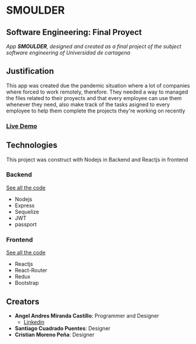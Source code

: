# SMOULDER

## Software Engineering: Final Proyect

_App **SMOULDER**, designed and created as a final project of the subject software engineering of Universidad de cartagena_

## Justification

This app was created due the pandemic situation where a lot of companies where forced to work remotely, therefore. 
They needed a way to managed the files related to their proyects and that every employee can use them whenever they need, 
also make track of the tasks asigned to every employee to help them complete the projects they're working on recently

### [Live Demo](https://smoulder.netlify.app/)

## Technologies

This project was construct with Nodejs in Backend and Reactjs in frontend

### Backend
[See all the code](https://github.com/Heriador/smoulder-backend)

* Nodejs
* Express
* Sequelize
* JWT
* passport




### Frontend
[See all the code](https://github.com/Heriador/Smoulder-frontend)

* Reactjs
* React-Router
* Redux
* Bootstrap


## Creators
* **Angel Andres Miranda Castillo**: Programmer and Designer 
  * [Linkedin](https://www.linkedin.com/in/angel-andres-miranda-castillo/)
* **Santiago Cuadrado Puentes**: Designer
* **Cristian Moreno Peña**: Designer
